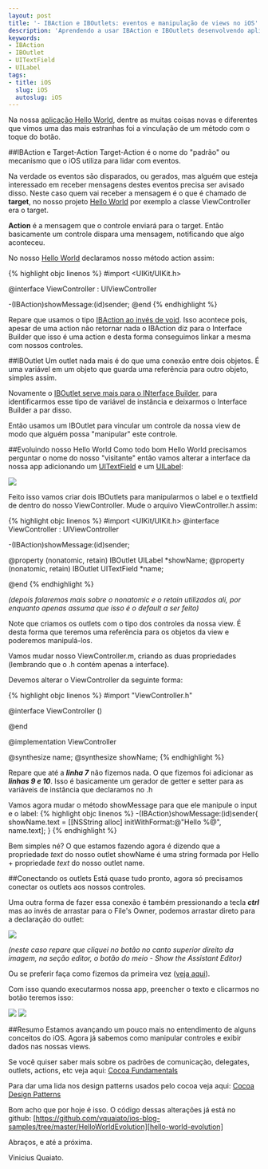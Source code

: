 ```yaml
---
layout: post
title: '- IBAction e IBOutlets: eventos e manipulação de views no iOS'
description: 'Aprendendo a usar IBAction e IBOutlets desenvolvendo aplicações iOS. Entenda como conectar controles na interface gráfica com o Controller e como manipular a interface gráfica nos Controllers'
keywords:
- IBAction
- IBOutlet
- UITextField
- UILabel
tags:
- title: iOS
  slug: iOS
  autoslug: iOS
---
```


Na nossa [aplicação Hello World][post-hello-world], dentre as muitas coisas novas e diferentes que vimos uma das mais estranhas foi a vinculação de um método com o toque do botão.

##IBAction e Target-Action
Target-Action é o nome do "padrão" ou mecanismo que o iOS utiliza para lidar com eventos.

Na verdade os eventos são disparados, ou gerados, mas alguém que esteja interessado em receber mensagens destes eventos precisa ser avisado disso. Neste caso quem vai receber a mensagem é o que é chamado de **target**, no nosso projeto [Hello World][post-hello-world] por exemplo a classe ViewController era o target.

**Action** é a mensagem que o controle enviará para o target. Então basicamente um controle dispara uma mensagem, notificando que algo aconteceu.

No nosso [Hello World][post-hello-world] declaramos nosso método action assim:

{% highlight objc linenos %}
#import <UIKit/UIKit.h>

@interface ViewController : UIViewController

-(IBAction)showMessage:(id)sender;
@end
{% endhighlight %}

Repare que usamos o tipo [IBAction ao invés de void][ibaction-void]. Isso acontece pois, apesar de uma action não retornar nada o IBAction diz para o Interface Builder que isso é uma action e desta forma conseguimos linkar a mesma com nossos controles.

##IBOutlet
Um outlet nada mais é do que uma conexão entre dois objetos. É uma variável em um objeto que guarda uma referência para outro objeto, simples assim.

Novamente o [IBOutlet serve mais para o INterface Builder][iboutlet-builder], para identificarmos esse tipo de variável de instância e deixarmos o Interface Builder a par disso.

Então usamos um IBOutlet para vincular um controle da nossa view de modo que alguém possa "manipular" este controle.

##Evoluindo nosso Hello World
Como todo bom Hello World precisamos perguntar o nome do nosso "visitante" então vamos alterar a interface da nossa app adicionando um [UITextField][uitext-ref] e um [UILabel][uilabel-ref]:

<img src="/images_posts/mudando-interface-hello-world-ios.png" class="post_img"/>

Feito isso vamos criar dois IBOutlets para manipularmos o label e o textfield de dentro do nosso ViewController. Mude o arquivo ViewController.h assim:

{% highlight objc linenos %}
#import <UIKit/UIKit.h>
@interface ViewController : UIViewController

-(IBAction)showMessage:(id)sender;

@property (nonatomic, retain) IBOutlet UILabel *showName;
@property (nonatomic, retain) IBOutlet UITextField *name;

@end
{% endhighlight %}

*(depois falaremos mais sobre o nonatomic e o retain utilizados ali, por enquanto apenas assuma que isso é o default a ser feito)*

Note que criamos os outlets com o tipo dos controles da nossa view. É desta forma que teremos uma referência para os objetos da view e poderemos manipulá-los.

Vamos mudar nosso ViewController.m, criando as duas propriedades (lembrando que o .h contém apenas a interface).

Devemos alterar o ViewController da seguinte forma:

{% highlight objc linenos %}
#import "ViewController.h"

@interface ViewController ()

@end

@implementation ViewController

@synthesize name;
@synthesize showName;
{% endhighlight %}

Repare que até a ***linha 7*** não fizemos nada. O que fizemos foi adicionar as ***linhas 9 e 10***. Isso é basicamente um gerador de getter e setter para as variáveis de instância que declaramos no .h

Vamos agora mudar o método showMessage para que ele manipule o input e o label:
{% highlight objc linenos %}
-(IBAction)showMessage:(id)sender{
    showName.text = [[NSString alloc] initWithFormat:@"Hello %@", name.text];
}
{% endhighlight %}

Bem simples né? O que estamos fazendo agora é dizendo que a propriedade *text* do nosso outlet showName é uma string formada por Hello + propriedade *text* do nosso outlet name.

##Conectando os outlets
Está quase tudo pronto, agora só precisamos conectar os outlets aos nossos controles.

Uma outra forma de fazer essa conexão é também pressionando a tecla ***ctrl*** mas ao invés de arrastar para o File's Owner, podemos arrastar direto para a declaração do outlet:

<img src="/images_posts/vinculando-outlet-com-codigo.png" class="post_img"/>

*(neste caso repare que cliquei no botão no canto superior direito da imagem, na seção editor, o botão do meio - Show the Assistant Editor)*

Ou se preferir faça como fizemos da primeira vez ([veja aqui][post-hello-world]).

Com isso quando executarmos nossa app, preencher o texto e clicarmos no botão teremos isso:

<img src="/images_posts/digitando-nome-app-ios.png" class="post_img"/>

<img src="/images_posts/exibindo-nome-app-ios.png" class="post_img"/>

##Resumo
Estamos avançando um pouco mais no entendimento de alguns conceitos do iOS. Agora já sabemos como manipular controles e exibir dados nas nossas views.

Se você quiser saber mais sobre os padrões de comunicaçào, delegates, outlets, actions, etc veja aqui: [Cocoa Fundamentals][refs]

Para dar uma lida nos design patterns usados pelo cocoa veja aqui: [Cocoa Design Patterns][patterns]

Bom acho que por hoje é isso. O código dessas alterações já está no github: [https://github.com/vquaiato/ios-blog-samples/tree/master/HelloWorldEvolution][hello-world-evolution]

Abraços, e até a próxima.

Vinicius Quaiato.

[post-hello-world]:http://viniciusquaiato.com/blog/primeiro-projeto-ios-single-view-application/
[ibaction-void]:http://developer.apple.com/library/ios/#documentation/uikit/reference/UIKitConstantsReference/Reference/reference.html
[iboutlet-builder]:http://developer.apple.com/library/ios/#documentation/uikit/reference/UIKitConstantsReference/Reference/reference.html
[uitext-ref]:https://developer.apple.com/library/ios/#DOCUMENTATION/UIKit/Reference/UITextField_Class/Reference/UITextField.html
[uilabel-ref]:https://developer.apple.com/library/ios/#DOCUMENTATION/UIKit/Reference/UITextField_Class/Reference/UITextField.html
[refs]:https://developer.apple.com/library/mac/#documentation/Cocoa/Conceptual/CocoaFundamentals/CommunicatingWithObjects/CommunicateWithObjects.html#//apple_ref/doc/uid/TP40002974-CH7-SW14
[patterns]:https://developer.apple.com/library/mac/#documentation/Cocoa/Conceptual/CocoaFundamentals/CocoaDesignPatterns/CocoaDesignPatterns.html#//apple_ref/doc/uid/TP40002974-CH6-SW6
[hello-world-evolution]:https://github.com/vquaiato/ios-blog-samples/tree/master/HelloWorldEvolution
